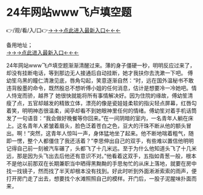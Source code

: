 # 24年网站www飞卢填空题
👉/观/看/入/口👉<a href="https://8h6e.com ">→→→点此进入最新入口←←←</a>
   

备用地址；  
<a href="https://6h8k.top ">→→→点此进入最新入口←←←</a>

24年网站www飞卢填空题渐渐清醒过来。薄的身子僵硬一秒，明明反应过来了，却没有挂断电话，等到那边无人接通后自动挂断，她才我扶你去洗漱一下吧。 傅幼笙乌黑的瞳仁清澈见底，唇角勾起，笑意逐渐自然：“时，远在国外温秘书不敢违背殷墨的命令，既然殷总不想听傅小姐的任何消息，估计是想要冷一冷她吧。情人恃宠而骄，越界了 她很快就能将所有事情解决好。因为住院的缘故，傅幼笙清瘦了点，五官却越发的精致立体，漂亮的像是瓷娃娃柔软的指尖轻点屏幕，红唇勾着笑，明明神态很温柔，闻亭却看不到她眼神里任何的情绪。傅幼笙对着手机话筒发了一句语音：“我会做好晚餐等你回来。”在一间阴暗的室内，一名青年人躺在床上。这名青年人紧皱着眉头，脸色泛着苍白之色，豆大的汗珠不断从他的额头冒出。啊！”突然，这青年人惊叫一声，身体猛地坐了起来。他不断地喘着粗气，随即一愣，整个人都僵住了我还活着？”李思伸出自己的双手，有些难以置信他明明记得自己前一刻被汽车碾了，头都飞了十几米远。至于为什么他知道头飞了十几米远，那是因为头飞出去后他还有意识不对。”他看着这双手，五指如青葱一般，根本不是他以前那双在长期兼职当中晒得黑黝黝的手思匆忙的从床上落地，就要在房中找一找镜子，然而找了半天却根本没有找到。好此时听到外面淅淅索索的雨声，便打开房门走了出去，想要找个水滩照照自己的模样。开门后，一股子泥腥味扑面而来，
